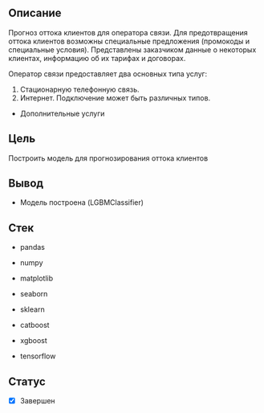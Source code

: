 ## Описание


Прогноз оттока клиентов для оператора связи. Для предотвращения оттока клиентов возможны специальные предложения (промокоды и специальные условия). Представлены заказчиком данные о некоторых клиентах, информацию об их тарифах и договорах.

Оператор связи предоставляет два основных типа услуг: 

1. Стационарную телефонную связь. 
2. Интернет. Подключение может быть различных типов.
+ Дополнительные услуги

## Цель

Построить модель для прогнозирования оттока клиентов
## Вывод

+ Модель построена (LGBMClassifier)
## Стек

+ pandas 

+ numpy 
+ matplotlib
+ seaborn 
+ sklearn
+ catboost 
+ xgboost 
+ tensorflow 
## Статус

- [x] Завершен

